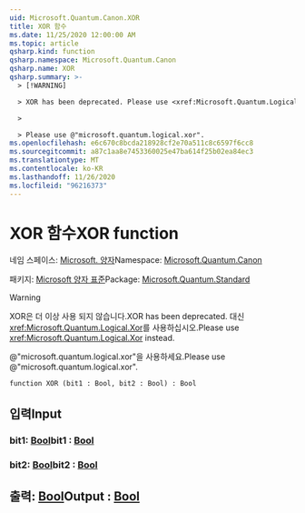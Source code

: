 ```yaml
---
uid: Microsoft.Quantum.Canon.XOR
title: XOR 함수
ms.date: 11/25/2020 12:00:00 AM
ms.topic: article
qsharp.kind: function
qsharp.namespace: Microsoft.Quantum.Canon
qsharp.name: XOR
qsharp.summary: >-
  > [!WARNING]

  > XOR has been deprecated. Please use <xref:Microsoft.Quantum.Logical.Xor> instead.

  >

  > Please use @"microsoft.quantum.logical.xor".
ms.openlocfilehash: e6c670c8bcda218928cf2e70a511c8c6597f6cc8
ms.sourcegitcommit: a87c1aa8e7453360025e47ba614f25b02ea84ec3
ms.translationtype: MT
ms.contentlocale: ko-KR
ms.lasthandoff: 11/26/2020
ms.locfileid: "96216373"
---
```

# <a name="xor-function"></a><span data-ttu-id="8ee11-102">XOR 함수</span><span class="sxs-lookup"><span data-stu-id="8ee11-102">XOR function</span></span>

<span data-ttu-id="8ee11-103">네임 스페이스: [Microsoft. 양자](xref:Microsoft.Quantum.Canon)</span><span class="sxs-lookup"><span data-stu-id="8ee11-103">Namespace: [Microsoft.Quantum.Canon](xref:Microsoft.Quantum.Canon)</span></span>

<span data-ttu-id="8ee11-104">패키지: [Microsoft 양자 표준](https://nuget.org/packages/Microsoft.Quantum.Standard)</span><span class="sxs-lookup"><span data-stu-id="8ee11-104">Package: [Microsoft.Quantum.Standard](https://nuget.org/packages/Microsoft.Quantum.Standard)</span></span>


> [!WARNING]
> <span data-ttu-id="8ee11-105">XOR은 더 이상 사용 되지 않습니다.</span><span class="sxs-lookup"><span data-stu-id="8ee11-105">XOR has been deprecated.</span></span> <span data-ttu-id="8ee11-106">대신 <xref:Microsoft.Quantum.Logical.Xor>를 사용하십시오.</span><span class="sxs-lookup"><span data-stu-id="8ee11-106">Please use <xref:Microsoft.Quantum.Logical.Xor> instead.</span></span>
>
> <span data-ttu-id="8ee11-107">@"microsoft.quantum.logical.xor"을 사용하세요.</span><span class="sxs-lookup"><span data-stu-id="8ee11-107">Please use @"microsoft.quantum.logical.xor".</span></span>



```qsharp
function XOR (bit1 : Bool, bit2 : Bool) : Bool
```


## <a name="input"></a><span data-ttu-id="8ee11-108">입력</span><span class="sxs-lookup"><span data-stu-id="8ee11-108">Input</span></span>

### <a name="bit1--bool"></a><span data-ttu-id="8ee11-109">bit1: [Bool](xref:microsoft.quantum.lang-ref.bool)</span><span class="sxs-lookup"><span data-stu-id="8ee11-109">bit1 : [Bool](xref:microsoft.quantum.lang-ref.bool)</span></span>




### <a name="bit2--bool"></a><span data-ttu-id="8ee11-110">bit2: [Bool](xref:microsoft.quantum.lang-ref.bool)</span><span class="sxs-lookup"><span data-stu-id="8ee11-110">bit2 : [Bool](xref:microsoft.quantum.lang-ref.bool)</span></span>





## <a name="output--bool"></a><span data-ttu-id="8ee11-111">출력: [Bool](xref:microsoft.quantum.lang-ref.bool)</span><span class="sxs-lookup"><span data-stu-id="8ee11-111">Output : [Bool](xref:microsoft.quantum.lang-ref.bool)</span></span>

